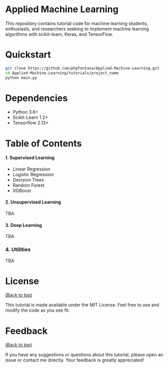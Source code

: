 # Applied Machine Learning
This repository contains tutorial code for machine learning students, enthusiasts, and researchers seeking to implement machine learning algorithms with scikit-learn, Keras, and TensorFlow.

# Quickstart

```bash
git clone https://github.com/phpfontana/Applied-Machine-Learning.git
cd Applied-Machine-Learning/tutorials/project_name
python main.py
``` 

# Dependencies
* Python 3.8+
* Scikit-Learn 1.2+
* Tensorflow 2.13+

# Table of Contents
#### 1. Supervised Learning
* Linear Regression
* Logistic Regression
* Decision Trees
* Random Forest
* XGBoost

#### 2. Unsupervised Learning
TBA

#### 3. Deep Learning
TBA

### 4. Utilities
TBA

# License
[(Back to top)](#applied-machine-learning)

This tutorial is made available under the MIT License. Feel free to use and modify the code as you see fit.

# Feedback
[(Back to top)](#applied-machine-learning)

If you have any suggestions or questions about this tutorial, please open an issue or contact me directly. Your feedback is greatly appreciated!